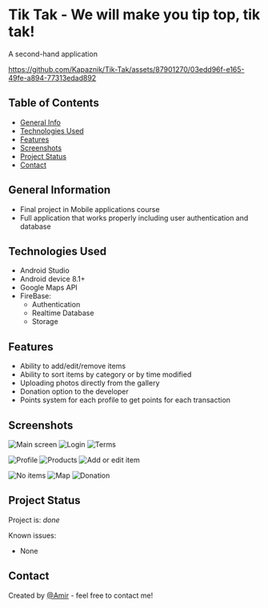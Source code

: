 # Tik Tak - We will make you tip top, tik tak!
A second-hand application 



https://github.com/Kapaznik/Tik-Tak/assets/87901270/03edd96f-e165-49fe-a894-77313edad892



## Table of Contents
* [General Info](#general-information)
* [Technologies Used](#technologies-used)
* [Features](#features)
* [Screenshots](#screenshots)
* [Project Status](#project-status)
* [Contact](#contact)


## General Information
- Final project in Mobile applications course
- Full application that works properly including user authentication and database


## Technologies Used
- Android Studio
- Android device 8.1+
- Google Maps API
- FireBase:
  - Authentication
  - Realtime Database
  - Storage



## Features
- Ability to add/edit/remove items 
- Ability to sort items by category or by time modified
- Uploading photos directly from the gallery
- Donation option to the developer
- Points system for each profile to get points for each transaction


## Screenshots

![Main screen](https://github.com/Kapaznik/Tik-Tak/assets/87901270/2379a543-a7ce-48fb-a4c0-ed1869613f63)
![Login](https://github.com/Kapaznik/Tik-Tak/assets/87901270/71218179-6aba-4050-9454-20cbf6dd58b0)
![Terms](https://github.com/Kapaznik/Tik-Tak/assets/87901270/20b31b97-e665-4fbb-8d12-ba3dd736ab20)

![Profile](https://github.com/Kapaznik/Tik-Tak/assets/87901270/da689305-e7a8-439e-99eb-543578be176b)
![Products](https://github.com/Kapaznik/Tik-Tak/assets/87901270/4d96a7bc-97df-4b4b-8761-71db17faa2b4)
![Add or edit item](https://github.com/Kapaznik/Tik-Tak/assets/87901270/cbda7a6a-cc13-4e48-b26f-84c6c60e43dd)

![No items](https://github.com/Kapaznik/Tik-Tak/assets/87901270/00e8369e-cea5-4875-b9cc-6680debe1f59)
![Map](https://github.com/Kapaznik/Tik-Tak/assets/87901270/4d50c792-25e6-4c5d-98d6-4955c2aace0a)
![Donation](https://github.com/Kapaznik/Tik-Tak/assets/87901270/e7b6937d-e31b-4b46-8628-f0d0bfc16c4d)


## Project Status
Project is: _done_



Known issues:
- None

## Contact
Created by [@Amir](https://www.linkedin.com/in/amir-peleg/)  - feel free to contact me!
